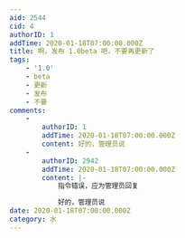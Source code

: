 ```yaml
---
aid: 2544
cid: 4
authorID: 1
addTime: 2020-01-18T07:00:00.000Z
title: 啊，发布 1.0beta 吧，不要再更新了
tags:
    - '1.0'
    - beta
    - 更新
    - 发布
    - 不要
comments:
    -
        authorID: 1
        addTime: 2020-01-18T07:00:00.000Z
        content: 好的，管理员说
    -
        authorID: 2942
        addTime: 2020-01-18T07:00:00.000Z
        content: |-
            指令错误，应为管理员回复

            好的，管理员说
date: 2020-01-18T07:00:00.000Z
category: 水
---
```



